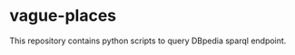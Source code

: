 vague-places
============
This repository contains python scripts to query DBpedia sparql endpoint.
